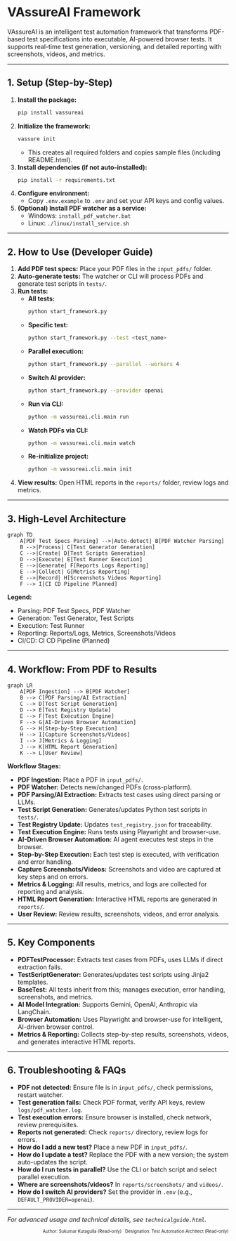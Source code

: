 # VAssureAI Framework

VAssureAI is an intelligent test automation framework that transforms PDF-based test specifications into executable, AI-powered browser tests. It supports real-time test generation, versioning, and detailed reporting with screenshots, videos, and metrics.

---

## 1. Setup (Step-by-Step)
1. **Install the package:**
   ```bash
   pip install vassureai
   ```
2. **Initialize the framework:**
   ```bash
   vassure init
   ```
   - This creates all required folders and copies sample files (including README.html).
3. **Install dependencies (if not auto-installed):**
   ```bash
   pip install -r requirements.txt
   ```
4. **Configure environment:**
   - Copy `.env.example` to `.env` and set your API keys and config values.
5. **(Optional) Install PDF watcher as a service:**
   - Windows: `install_pdf_watcher.bat`
   - Linux: `./linux/install_service.sh`

---

## 2. How to Use (Developer Guide)
1. **Add PDF test specs:** Place your PDF files in the `input_pdfs/` folder.
2. **Auto-generate tests:** The watcher or CLI will process PDFs and generate test scripts in `tests/`.
3. **Run tests:**
   - **All tests:**
     ```bash
     python start_framework.py
     ```
   - **Specific test:**
     ```bash
     python start_framework.py --test <test_name>
     ```
   - **Parallel execution:**
     ```bash
     python start_framework.py --parallel --workers 4
     ```
   - **Switch AI provider:**
     ```bash
     python start_framework.py --provider openai
     ```
   - **Run via CLI:**
     ```bash
     python -m vassureai.cli.main run
     ```
   - **Watch PDFs via CLI:**
     ```bash
     python -m vassureai.cli.main watch
     ```
   - **Re-initialize project:**
     ```bash
     python -m vassureai.cli.main init
     ```
4. **View results:** Open HTML reports in the `reports/` folder, review logs and metrics.

---

## 3. High-Level Architecture
```mermaid
graph TD
    A[PDF Test Specs Parsing] -->|Auto-detect| B[PDF Watcher Parsing]
    B -->|Process| C[Test Generator Generation]
    C -->|Create| D[Test Scripts Generation]
    D -->|Execute| E[Test Runner Execution]
    E -->|Generate| F[Reports Logs Reporting]
    E -->|Collect| G[Metrics Reporting]
    E -->|Record| H[Screenshots Videos Reporting]
    F --> I[CI CD Pipeline Planned]
```
**Legend:**
- Parsing: PDF Test Specs, PDF Watcher
- Generation: Test Generator, Test Scripts
- Execution: Test Runner
- Reporting: Reports/Logs, Metrics, Screenshots/Videos
- CI/CD: CI CD Pipeline (Planned)

---

## 4. Workflow: From PDF to Results
```mermaid
graph LR
    A[PDF Ingestion] --> B[PDF Watcher]
    B --> C[PDF Parsing/AI Extraction]
    C --> D[Test Script Generation]
    D --> E[Test Registry Update]
    E --> F[Test Execution Engine]
    F --> G[AI-Driven Browser Automation]
    G --> H[Step-by-Step Execution]
    H --> I[Capture Screenshots/Videos]
    I --> J[Metrics & Logging]
    J --> K[HTML Report Generation]
    K --> L[User Review]
```
**Workflow Stages:**
- **PDF Ingestion:** Place a PDF in `input_pdfs/`.
- **PDF Watcher:** Detects new/changed PDFs (cross-platform).
- **PDF Parsing/AI Extraction:** Extracts test cases using direct parsing or LLMs.
- **Test Script Generation:** Generates/updates Python test scripts in `tests/`.
- **Test Registry Update:** Updates `test_registry.json` for traceability.
- **Test Execution Engine:** Runs tests using Playwright and browser-use.
- **AI-Driven Browser Automation:** AI agent executes test steps in the browser.
- **Step-by-Step Execution:** Each test step is executed, with verification and error handling.
- **Capture Screenshots/Videos:** Screenshots and video are captured at key steps and on errors.
- **Metrics & Logging:** All results, metrics, and logs are collected for reporting and analysis.
- **HTML Report Generation:** Interactive HTML reports are generated in `reports/`.
- **User Review:** Review results, screenshots, videos, and error analysis.

---

## 5. Key Components
- **PDFTestProcessor:** Extracts test cases from PDFs, uses LLMs if direct extraction fails.
- **TestScriptGenerator:** Generates/updates test scripts using Jinja2 templates.
- **BaseTest:** All tests inherit from this; manages execution, error handling, screenshots, and metrics.
- **AI Model Integration:** Supports Gemini, OpenAI, Anthropic via LangChain.
- **Browser Automation:** Uses Playwright and browser-use for intelligent, AI-driven browser control.
- **Metrics & Reporting:** Collects step-by-step results, screenshots, videos, and generates interactive HTML reports.

---

## 6. Troubleshooting & FAQs
- **PDF not detected:** Ensure file is in `input_pdfs/`, check permissions, restart watcher.
- **Test generation fails:** Check PDF format, verify API keys, review `logs/pdf_watcher.log`.
- **Test execution errors:** Ensure browser is installed, check network, review prerequisites.
- **Reports not generated:** Check `reports/` directory, review logs for errors.
- **How do I add a new test?** Place a new PDF in `input_pdfs/`.
- **How do I update a test?** Replace the PDF with a new version; the system auto-updates the script.
- **How do I run tests in parallel?** Use the CLI or batch script and select parallel execution.
- **Where are screenshots/videos?** In `reports/screenshots/` and `videos/`.
- **How do I switch AI providers?** Set the provider in `.env` (e.g., `DEFAULT_PROVIDER=openai`).

---

*For advanced usage and technical details, see `technicalguide.html`.*

<div align="right"><sub><sup>Author: Sukumar Kutagulla (Read-only) &nbsp; Designation: Test Automation Architect (Read-only)</sup></sub></div>